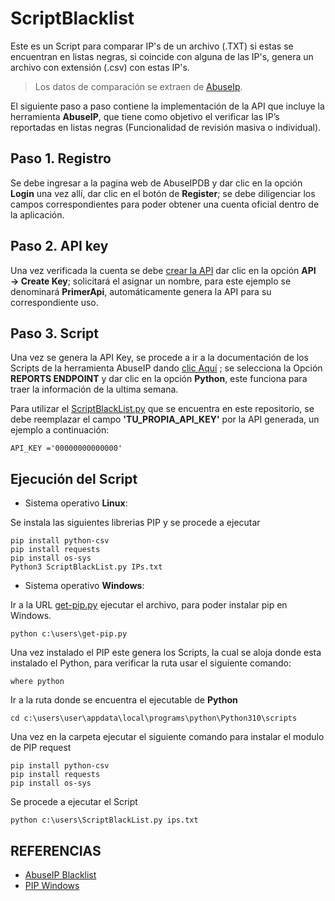 # ScriptBlacklist
Este es un Script para comparar IP's de un archivo (.TXT) si estas se encuentran en listas negras, si coincide con alguna de las IP's, genera un archivo con extensión (.csv) con estas IP's.

> Los datos de comparación se extraen de [AbuseIp](https://www.abuseipdb.com/).


El siguiente paso a paso contiene la implementación de la API que incluye la herramienta **AbuseIP**, que tiene como objetivo el verificar las IP’s reportadas en listas negras (Funcionalidad de revisión masiva o individual).

## Paso 1. Registro

Se debe ingresar a la pagina web de AbuseIPDB y dar clic en la opción **Login** una vez allí, dar clic en el botón de **Register**; se debe diligenciar los campos correspondientes para poder obtener una cuenta oficial dentro de la aplicación.
 
 
## Paso 2. API key
Una vez verificada la cuenta se debe [crear la API](https://www.abuseipdb.com/account/api) dar clic en la opción **API → Create Key**; solicitará el asignar un nombre, para este ejemplo se denominará **PrimerApi**, automáticamente genera la API para su correspondiente uso.
 
## Paso 3. Script
Una vez se genera la API Key, se procede a ir a la documentación de los Scripts de la herramienta AbuseIP dando [clic Aquí](https://docs.abuseipdb.com/#plaintext-blacklist) ; se selecciona la Opción **REPORTS ENDPOINT** y dar clic en la opción **Python**, este funciona para traer la información de la ultima semana.


Para utilizar el [ScriptBlackList.py](https://github.com/IngriMV/ScriptBlacklist/blob/main/ScriptBlackList.py) que se encuentra en este repositorio, se debe reemplazar el campo **'TU_PROPIA_API_KEY'** por la API generada, un ejemplo a continuación:

```
API_KEY ='00000000000000' 
```

## Ejecución del Script



* Sistema operativo **Linux**:

Se instala las siguientes librerias PIP y se procede a ejecutar

```
pip install python-csv
pip install requests
pip install os-sys
Python3 ScriptBlackList.py IPs.txt
```

* Sistema operativo **Windows**:

Ir a la URL [get-pip.py](https://bootstrap.pypa.io/get-pip.py) ejecutar el archivo, para poder instalar pip en Windows.

```
python c:\users\get-pip.py
```

Una vez instalado el PIP este genera los Scripts, la cual se aloja donde esta instalado el Python, para verificar la ruta usar el siguiente comando:
```
where python
```

Ir a la ruta donde se encuentra el ejecutable de **Python**
```
cd c:\users\user\appdata\local\programs\python\Python310\scripts
```

Una vez en la carpeta ejecutar el siguiente comando para instalar el modulo de PIP request
```
pip install python-csv
pip install requests
pip install os-sys
```
Se procede a ejecutar el Script
```
python c:\users\ScriptBlackList.py ips.txt
```

## REFERENCIAS

* [AbuseIP Blacklist](https://docs.abuseipdb.com/#plaintext-blacklist)
* [PIP Windows](https://bootstrap.pypa.io/get-pip.py)


